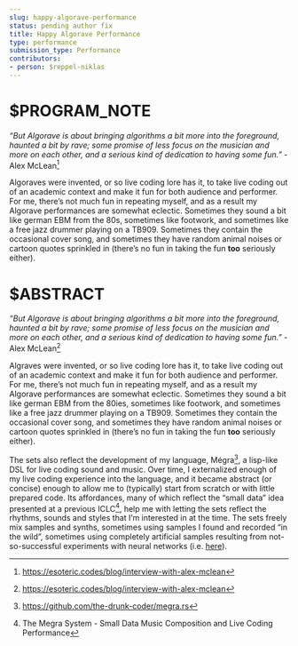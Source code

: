 ```yaml
---
slug: happy-algorave-performance
status: pending author fix
title: Happy Algorave Performance
type: performance
submission_type: Performance
contributors:
- person: $reppel-niklas
---
```


# $PROGRAM_NOTE

*“But Algorave is about bringing algorithms a bit more into the foreground, haunted a bit by rave; some promise of less focus on the musician and more on each other, and a serious kind of dedication to having some fun.”* - Alex McLean[^1]

[^1]: https://esoteric.codes/blog/interview-with-alex-mclean

Algoraves were invented, or so live coding lore has it, to take live coding out of an academic context and make it fun for both audience and performer. For me, there’s not much fun in repeating myself, and as a result my Algorave performances are somewhat eclectic. Sometimes they sound a bit like german EBM from the 80s, sometimes like footwork, and sometimes like a free jazz drummer playing on a TB909. Sometimes they contain the occasional cover song, and sometimes they have random animal noises or cartoon quotes sprinkled in (there’s no fun in taking the fun **too** seriously either).



# $ABSTRACT

*“But Algorave is about bringing algorithms a bit more into the foreground, haunted a bit by rave; some promise of less focus on the musician and more on each other, and a serious kind of dedication to having some fun.”* - Alex McLean[^1]

[^1]: https://esoteric.codes/blog/interview-with-alex-mclean

Algraves were invented, or so live coding lore has it, to take live coding out of an academic context and make it fun for both audience and performer. For me, there’s not much fun in repeating myself, and as a result my Algorave performances are somewhat eclectic. Sometimes they sound a bit like german EBM from the 80ies, sometimes like footwork, and sometimes like a free jazz drummer playing on a TB909. Sometimes they contain the occasional cover song, and sometimes they have random animal noises or cartoon quotes sprinkled in (there’s no fun in taking the fun **too** seriously either). 

The sets also reflect the development of my language, Mégra[^2], a lisp-like DSL for live coding sound and music. Over time, I externalized enough of my live coding experience into the language, and it became abstract (or concise) enough to allow me to (typically) start from scratch or with little prepared code. Its affordances, many of which reflect the “small data” idea presented at a previous ICLC[^3], help me with letting the sets reflect the rhythms, sounds and styles that I’m interested in at the time. The sets freely mix samples and synths, sometimes using samples I found and recorded “in the wild”, sometimes using completely artificial samples resulting from not-so-successful experiments with neural networks (i.e. [here](https://soundcloud.com/parkellipsen/ravegan)).

[^2]: https://github.com/the-drunk-coder/megra.rs
[^3]: The Megra System - Small Data Music Composition and Live Coding Performance
